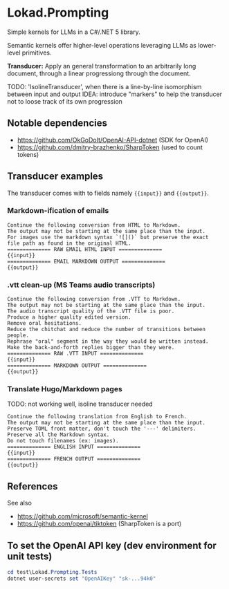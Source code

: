 # Lokad.Prompting

Simple kernels for LLMs in a C#/.NET 5 library.

Semantic kernels offer higher-level operations leveraging LLMs as 
lower-level primitives.

**Transducer:** Apply an general transformation to an arbitrarily
long document, through a linear progressiong through the document.

TODO: 'IsolineTransducer', when there is a line-by-line isomorphism between input and output
IDEA: introduce "markers" to help the transducer not to loose track of its own progression

## Notable dependencies

- https://github.com/OkGoDoIt/OpenAI-API-dotnet (SDK for OpenAI)
- https://github.com/dmitry-brazhenko/SharpToken (used to count tokens)

## Transducer examples

The transducer comes with to fields namely `{{input}}` and `{{output}}`.


### Markdown-ification of emails

```
Continue the following conversion from HTML to Markdown.
The output may not be starting at the same place than the input.
For images use the markdown syntax `![]()` but preserve the exact
file path as found in the original HTML.
============== RAW EMAIL HTML INPUT ==============
{{input}}
============== EMAIL MARKDOWN OUTPUT ==============
{{output}}
```

### .vtt clean-up (MS Teams audio transcripts)

```
Continue the following conversion from .VTT to Markdown.
The output may not be starting at the same place than the input.
The audio transcript quality of the .VTT file is poor. 
Produce a higher quality edited version.
Remove oral hesitations.
Reduce the chitchat and neduce the number of transitions between people.
Rephrase "oral" segment in the way they would be written instead.
Make the back-and-forth replies bigger than they were.
============== RAW .VTT INPUT ==============
{{input}}
============== MARKDOWN OUTPUT ==============
{{output}}
```

### Translate Hugo/Markdown pages

TODO: not working well, isoline transducer needed

```
Continue the following translation from English to French.
The output may not be starting at the same place than the input.
Preserve TOML front matter, don't touch the '---' delimiters.
Preserve all the Markdown syntax.
Do not touch filenames (ex: images).
============== ENGLISH INPUT ==============
{{input}}
============== FRENCH OUTPUT ==============
{{output}}
```

## References

See also
- https://github.com/microsoft/semantic-kernel 
- https://github.com/openai/tiktoken (SharpToken is a port)

## To set the OpenAI API key (dev environment for unit tests)

```powershell
cd test\Lokad.Prompting.Tests
dotnet user-secrets set "OpenAIKey" "sk-...94k0"
```
